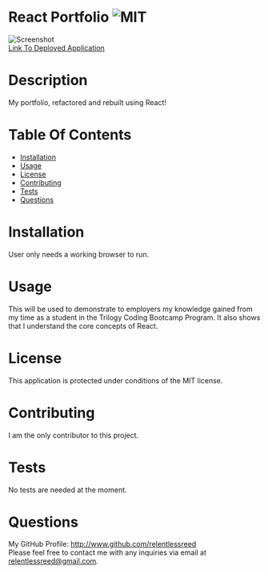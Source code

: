 # React Portfolio ![MIT](https://img.shields.io/badge/license-MIT-blue.svg)

![Screenshot](reactportfolioscreenshot.png)  
[Link To Deployed Application](https://edward-reed-react-portfolio.herokuapp.com/)

# Description

My portfolio, refactored and rebuilt using React!

# Table Of Contents

- [Installation](#installation)
- [Usage](#usage)
- [License](#license)
- [Contributing](#contributing)
- [Tests](#tests)
- [Questions](#questions)

# Installation

User only needs a working browser to run.

# Usage

This will be used to demonstrate to employers my knowledge gained from my time as a student in the Trilogy Coding Bootcamp Program. It also shows that I understand the core concepts of React.

# License

This application is protected under conditions of the MIT license.

# Contributing

I am the only contributor to this project.

# Tests

No tests are needed at the moment.

# Questions

My GitHub Profile: http://www.github.com/relentlessreed  
Please feel free to contact me with any inquiries via email at relentlessreed@gmail.com.
